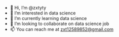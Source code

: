 - 👋 Hi, I’m @zxtyty
- 👀 I’m interested in data science
- 🌱 I’m currently learning data science
- 💞️ I’m looking to collaborate on data science job
- 📫 You can reach me at zxt12589852@gmail.com

<!---
zxtyty/zxtyty is a ✨ special ✨ repository because its `README.md` (this file) appears on your GitHub profile.
You can click the Preview link to take a look at your changes.
--->
